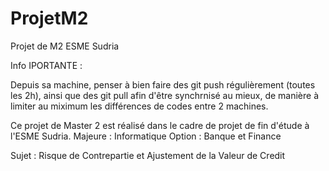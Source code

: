 ProjetM2
========

Projet de M2 ESME Sudria


Info IPORTANTE :

Depuis sa machine, penser à bien faire des git push régulièrement (toutes les 2h), ainsi que des git pull afin d'être synchrnisé au mieux, de manière à limiter au miximum les différences de codes entre 2 machines.


Ce projet de Master 2 est réalisé dans le cadre de projet de fin d'étude à l'ESME Sudria.
Majeure : Informatique
Option : Banque et Finance

Sujet : Risque de Contrepartie et Ajustement de la Valeur de Credit

